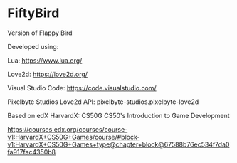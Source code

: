 # FiftyBird
 Version of Flappy Bird

Developed using:

 Lua: https://www.lua.org/

 Love2d: https://love2d.org/

 Visual Studio Code: https://code.visualstudio.com/

 Pixelbyte Studios Love2d API: pixelbyte-studios.pixelbyte-love2d

Based on edX HarvardX: CS50G CS50's Introduction to Game Development

https://courses.edx.org/courses/course-v1:HarvardX+CS50G+Games/course/#block-v1:HarvardX+CS50G+Games+type@chapter+block@67588b76ec534f7da0fa917fac4350b8
